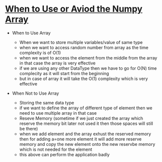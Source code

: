 # <ins> When to Use or Aviod the Numpy Array </ins> #

- When to Use Array
  
  - When we want to store multiple variables/value of same type 
  - when we want to access random number from array as the time complexity is of O(1)
  - when we want to access the element from the middle from the array in that case the array is very effective 
  - if we are using any other DataType then we have to go for O(N) time complecity as it will start from the beginning
  - but in case of array it will take the O(1) complexity which is very effective

- When Not to Use Array
  
  - Storing the same data type 
  - if we want to define the array of different type of element then we need to use multiple array in that case
  - Reseve Memory (sometime if we just created the array which reserve the memory bit later not used it then those spaces will still be there)
  - when we add element and the array exhust the reserved memory then for adding a=one more element it will add more reserve memory and copy the new element onto the new reservbe memory which is not needed for the element
  - this above can perform the application badly



